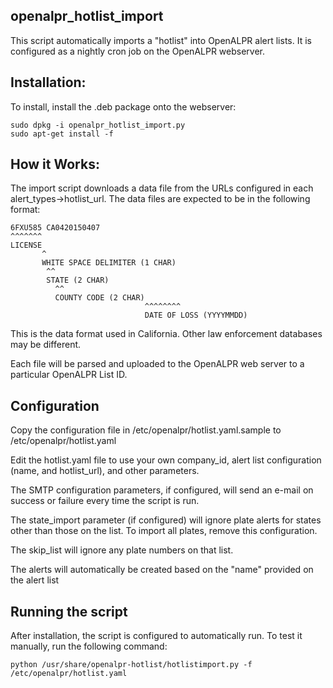 openalpr_hotlist_import
----------------------------

This script automatically imports a "hotlist" into OpenALPR alert lists.  It is configured as a nightly cron job on the OpenALPR webserver.

Installation:
--------------

To install, install the .deb package onto the webserver:

    sudo dpkg -i openalpr_hotlist_import.py
    sudo apt-get install -f


How it Works:
--------------

The import script downloads a data file from the URLs configured in each alert_types->hotlist_url.  The data files are expected to be in the following format:

    6FXU585 CA0420150407
    ^^^^^^^
    LICENSE
           ^
           WHITE SPACE DELIMITER (1 CHAR)
            ^^
            STATE (2 CHAR)
              ^^
              COUNTY CODE (2 CHAR)
                                  ^^^^^^^^
                                  DATE OF LOSS (YYYYMMDD)

This is the data format used in California.  Other law enforcement databases may be different.

Each file will be parsed and uploaded to the OpenALPR web server to a particular OpenALPR List ID. 

Configuration
---------------

Copy the configuration file in /etc/openalpr/hotlist.yaml.sample to /etc/openalpr/hotlist.yaml

Edit the hotlist.yaml file to use your own company_id, alert list configuration (name, and hotlist_url), and other parameters.

The SMTP configuration parameters, if configured, will send an e-mail on success or failure every time the script is run.

The state_import parameter (if configured) will ignore plate alerts for states other than those on the list.  To import all plates, remove this configuration.

The skip_list will ignore any plate numbers on that list.

The alerts will automatically be created based on the "name" provided on the alert list

Running the script
--------------------

After installation, the script is configured to automatically run.  To test it manually, run the following command:

    python /usr/share/openalpr-hotlist/hotlistimport.py -f /etc/openalpr/hotlist.yaml

